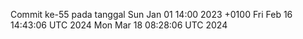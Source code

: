 Commit ke-55 pada tanggal Sun Jan 01 14:00 2023 +0100
Fri Feb 16 14:43:06 UTC 2024
Mon Mar 18 08:28:06 UTC 2024
